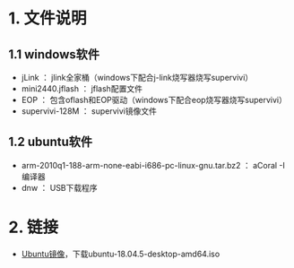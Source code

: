 # 1. 文件说明
## 1.1 windows软件
* jLink ： jlink全家桶（windows下配合j-link烧写器烧写supervivi）
* mini2440.jflash ： jflash配置文件
* EOP ： 包含oflash和EOP驱动（windows下配合eop烧写器烧写supervivi）
* supervivi-128M ： supervivi镜像文件
## 1.2 ubuntu软件
* arm-2010q1-188-arm-none-eabi-i686-pc-linux-gnu.tar.bz2 ： aCoral -I编译器
* dnw ： USB下载程序

# 2. 链接
* [Ubuntu镜像](http://old-releases.ubuntu.com/releases/bionic/)，下载ubuntu-18.04.5-desktop-amd64.iso 

